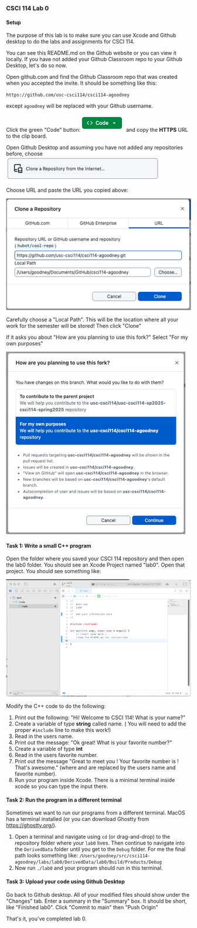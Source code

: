 ### CSCI 114 Lab 0
#### Setup

The purpose of this lab is to make sure you can use Xcode and Github desktop to do the labs and assignments for CSCI 114.

You can see this README.md on the Github website or you can view it locally. If you have not added your Github Classroom repo to your Github Desktop, let's do so now.

Open github.com and find the Github Classroom repo that was created when you accepted the invite. It should be something like this:

`https://github.com/usc-csci114/csci114-agoodney`

except `agoodney` will be replaced with your Github username.

Click the green "Code" button:![](./img/code.png) and copy the **HTTPS** URL to the clip board.

Open Github Desktop and assuming you have not added any repositories before, choose ![image-20250106123209687](./img/clone.png)

Choose URL and paste the URL you copied above:

![image-20250106123422007](./img/url.png)

Carefully choose a "Local Path". This will be the location where all your work for the semester will be stored! Then click "Clone"

If it asks you about "How are you planning to use this fork?" Select "For my own purposes"

![image-20250106123659005](./img/image-20250106123659005.png)

#### Task 1: Write a small C++ program

Open the folder where you saved your CSCI 114 repository and then open the lab0 folder. You should see an Xcode Project named "lab0". Open that project. You should see something like:

![image-20250106124259421](./img/image-20250106124259421.png)

Modify the C++ code to do the following:

1. Print out the following: "Hi! Welcome to CSCI 114! What is your name?"
2. Create a variable of type **string** called name. ( You will need to add the proper `#include` line to make this work!)
3. Read in the users name.
4. Print out the message: "Ok great! What is your favorite number?" 
5. Create a variable of type **int**
6. Read in the users favorite number.
7. Print out the message "Great to meet you <name>! Your favorite number is <num>! That's awesome." (where <name> and <num> are replaced by the users name and favorite number).
8. Run your program inside Xcode. There is a minimal terminal inside xcode so you can type the input there.

#### Task 2: Run the program in a different terminal

Sometimes we want to run our programs from a different terminal. MacOS has a terminal installed (or you can download Ghostty from https://ghostty.org/).

1. Open a terminal and navigate using `cd` (or drag-and-drop) to the repository folder where your `lab0` lives. Then continue to navigate into the `DerivedData` folder until you get to the `Debug` folder. For me the final path looks something like: 
   `/Users/goodney/src/csci114-agoodney/labs/lab0/DerivedData/lab0/Build/Products/Debug`
2. Now run `./lab0`  and your program should run in this terminal.

#### Task 3: Upload your code using Github Desktop

Go back to Github desktop. All of your modified files should show under the "Changes" tab. Enter a summary in the "Summary" box. It should be short, like "Finished lab0". Click "Commit to main" then "Push Origin"

That's it, you've completed lab 0.